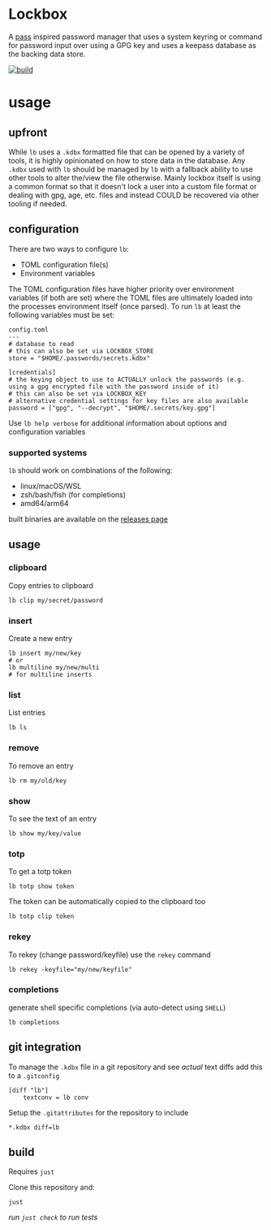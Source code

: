 Lockbox
===

A [pass](https://www.passwordstore.org/) inspired password manager that uses a system
keyring or command for password input over using a GPG key and uses a keepass database as the backing data store.

[![build](https://github.com/seanenck/lockbox/actions/workflows/build.yml/badge.svg)](https://github.com/seanenck/lockbox/actions/workflows/build.yml)

# usage

## upfront

While `lb` uses a `.kdbx` formatted file that can be opened by a variety of tools, it is highly opinionated on how to store data in the database. Any
`.kdbx` used with `lb` should be managed by `lb` with a fallback ability to use other tools to alter the/view the file otherwise. Mainly lockbox itself
is using a common format so that it doesn't lock a user into a custom file format or dealing with gpg, age, etc. files and instead COULD be recovered
via other tooling if needed.

## configuration

There are two ways to configure `lb`:
- TOML configuration file(s)
- Environment variables

The TOML configuration files have higher priority over environment variables
(if both are set) where the TOML files are ultimately loaded into the
processes environment itself (once parsed). To run `lb` at least the
following variables must be set:

```
config.toml
---
# database to read
# this can also be set via LOCKBOX_STORE
store = "$HOME/.passwords/secrets.kdbx"

[credentials]
# the keying object to use to ACTUALLY unlock the passwords (e.g. using a gpg encrypted file with the password inside of it)
# this can also be set via LOCKBOX_KEY
# alternative credential settings for key files are also available
password = ["gpg", "--decrypt", "$HOME/.secrets/key.gpg"]
```

Use `lb help verbose` for additional information about options and
configuration variables

### supported systems

`lb` should work on combinations of the following:
- linux/macOS/WSL
- zsh/bash/fish (for completions)
- amd64/arm64

built binaries are available on the [releases page](https://github.com/enckse/lockbox/releases)

## usage

### clipboard

Copy entries to clipboard
```
lb clip my/secret/password
```

### insert

Create a new entry
```
lb insert my/new/key
# or
lb multiline my/new/multi
# for multiline inserts
```

### list

List entries
```
lb ls
```

### remove

To remove an entry
```
lb rm my/old/key
```

### show

To see the text of an entry
```
lb show my/key/value
```

### totp

To get a totp token
```
lb totp show token
```

The token can be automatically copied to the clipboard too
```
lb totp clip token
```

### rekey

To rekey (change password/keyfile) use the `rekey` command
```
lb rekey -keyfile="my/new/keyfile"
```

### completions

generate shell specific completions (via auto-detect using `SHELL`)
```
lb completions
```

## git integration

To manage the `.kdbx` file in a git repository and see _actual_ text diffs add this to a `.gitconfig`
```
[diff "lb"]
    textconv = lb conv
```

Setup the `.gitattributes` for the repository to include
```
*.kdbx diff=lb
```

## build

Requires `just`

Clone this repository and:
```
just
```

_run `just check` to run tests_
